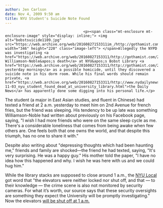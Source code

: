 ```yaml
---
author: Jen Carlson
date: Nov 4, 2009 9:50 am
title: NYU Student's Suicide Note Found
---
```


	
										<p><span class="mt-enclosure mt-enclosure-image" style="display: inline;"> <img alt="bobstsuicide1109.jpg" src="https://web.archive.org/web/20160827153311im_/http://gothamist.com/attachments/arts_jen/bobstsuicide1109.jpg" width="346" height="220" class="image-left"> </span>Allegedly the NYPD was investigating <a href="https://web.archive.org/web/20160827153311/http://gothamist.com/2009/11/03/suicide.php">Andrew Williamson-Noble&apos;s death</a> at NYU&apos;s Bobst Library <a href="https://web.archive.org/web/20160827153311/http://gothamist.com/2009/11/03/early_morning_bobst_suicide.php">early yesterday morning</a> as a possible homicide, until they discovered a suicide note in his dorm room. While his final words should remain private, <a href="https://web.archive.org/web/20160827153311/http://www.nydailynews.com/ny_local/2009/11/03/2009-11-03_nyu_student_found_dead_at_university_library.html">the Daily News</a> has apparently done some digging into his personal life.</p>

<p>The student (a major in East Asian studies, and fluent in Chinese) had texted a friend at 2 a.m. yesterday to meet him on 2nd Avenue for french fries, but the friend was sleeping. His tendency to be up late was something Williamson-Noble had written about previously on his Facebook page, saying, &quot;I wish I had more friends who were on the same sleep cycle as me. There&apos;s a considerable loneliness that comes from being awake when few others are. One feels both that one owns the world, and that despite this triumph, has no one to share it with.&quot;</p>

<p>Despite also writing about &quot;depressing thoughts which had been haunting me,&quot; friends and family are shocked&#x2014;the friend he had texted, saying, &quot;It&apos;s very surprising. He was a happy guy.&quot; His mother told the paper, &quot;I have no idea how this happened and why. I wish he was here with us and we could hug him.&quot;</p>

<p>While the library stacks are supposed to close around 1 a.m., the <a href="https://web.archive.org/web/20160827153311/http://nyulocal.com/on-campus/2009/11/03/note-suggests-student-death-at-bobst-a-suicide/">NYU Local</a> got word that &quot;the elevators were neither locked nor shut off, and that &#x2014; to their knowledge &#x2014; the crime scene is also not monitored by security cameras. For what it&#x2019;s worth, our source says that these security oversights are something they expect the University will be promptly investigating.&quot;  Now the elevators <a href="https://web.archive.org/web/20160827153311/http://nyunews.com/news/2009/nov/04/death/">will be shut off at 1 a.m.</a></p>					
										
									
				